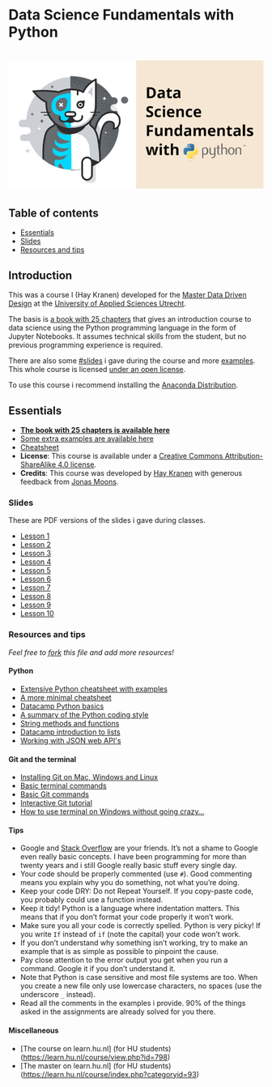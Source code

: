 # Data Science Fundamentals with Python
# ![Data Science Fundamentals](assets/dsf.jpg)

## Table of contents
* [Essentials](#essentials)
* [Slides](#slides)
* [Resources and tips](#resources-and-tips)

## Introduction
This was a course I (Hay Kranen) developed for the [Master Data Driven Design](https://www.hu.nl/deeltijd-opleidingen/master-data-driven-design) at the [University of Applied Sciences Utrecht](https://www.internationalhu.com/).

The basis is [a book with 25 chapters](./book/README.md) that gives an introduction course to data science using the Python programming language in the form of Jupyter Notebooks. It assumes technical skills from the student, but no previous programming experience is required.

There are also some [#slides](slides) i gave during the course and more [examples](./examples/). This whole course is licensed [under an open license](https://creativecommons.org/licenses/by-sa/4.0/).

To use this course i recommend installing the [Anaconda Distribution](https://www.anaconda.com/download/).

## Essentials
* **[The book with 25 chapters is available here](./book/README.md)**
* [Some extra examples are available here](./examples/)
* [Cheatsheet](cheatsheet.md)
* **License**: This course is available under a [Creative Commons Attribution-ShareAlike 4.0 license](https://creativecommons.org/licenses/by-sa/4.0/).
* **Credits**: This course was developed by [Hay Kranen](mailto:huskyr@gmail.com) with generous feedback from [Jonas Moons](mailto:jonas.moons@hu.nl).

### Slides
These are PDF versions of the slides i gave during classes.
* [Lesson 1](slides/dsf-w1l1.pdf)
* [Lesson 2](slides/dsf-w1l2.pdf)
* [Lesson 3](slides/dsf-lesson3.pdf)
* [Lesson 4](slides/dsf-lesson4.pdf)
* [Lesson 5](slides/dsf-lesson5.pdf)
* [Lesson 6](slides/dsf-lesson6.pdf)
* [Lesson 7](slides/dsf-lesson7.pdf)
* [Lesson 8](slides/dsf-lesson8.pdf)
* [Lesson 9](slides/dsf-lesson9.pdf)
* [Lesson 10](slides/dsf-lesson10.pdf)

### Resources and tips
*Feel free to [fork](https://help.github.com/articles/fork-a-repo/) this file and add more resources!*

#### Python
* [Extensive Python cheatsheet with examples](https://github.com/wilfredinni/python-cheatsheet#python-basics)
* [A more minimal cheatsheet](https://learnxinyminutes.com/docs/python3/)
* [Datacamp Python basics](https://campus.datacamp.com/courses/intro-to-python-for-data-science/chapter-1-python-basics)
* [A summary of the Python coding style](https://development.robinwinslow.uk/2014/01/05/summary-of-python-code-style-conventions/)
* [String methods and functions](https://www.digitalocean.com/community/tutorials/an-introduction-to-string-functions-in-python-3)
* [Datacamp introduction to lists](https://campus.datacamp.com/courses/intro-to-python-for-data-science/)
* [Working with JSON web API's](https://www.dataquest.io/blog/python-api-tutorial/)

#### Git and the terminal
* [Installing Git on Mac, Windows and Linux](https://git-scm.com/book/en/v2/Getting-Started-Installing-Git)
* [Basic terminal commands](http://newsourcemedia.com/blog/basic-terminal-commands/)
* [Basic Git commands](https://confluence.atlassian.com/bitbucketserver/basic-git-commands-776639767.html)
* [Interactive Git tutorial](http://git.rocks/getting-started/)
* [How to use terminal on Windows without going crazy…](https://gist.github.com/jirutka/99d57c82fa8981f56fb5)

#### Tips
* Google and [Stack Overflow](https://stackoverflow.com/) are your friends. It’s not a shame to Google even really basic concepts. I have been programming for more than twenty years and i still Google really basic stuff every single day.
* Your code should be properly commented (use `#`). Good commenting means you explain why you do something, not what you’re doing.
* Keep your code DRY: Do not Repeat Yourself. If you copy-paste code, you probably could use a function instead.
* Keep it tidy! Python is a language where indentation matters. This means that if you don’t format your code properly it won’t work.
* Make sure you all your code is correctly spelled. Python is very picky! If you write `If` instead of `if` (note the capital) your code won’t work.
* If you don’t understand why something isn’t working, try to make an example that is as simple as possible to pinpoint the cause.
* Pay close attention to the error output you get when you run a command. Google it if you don’t understand it.
* Note that Python is case sensitive and most file systems are too. When you create a new file only use lowercase characters, no spaces (use the underscore `_` instead).
* Read all the comments in the examples i provide. 90% of the things asked in the assignments are already solved for you there.

#### Miscellaneous
* [The course on learn.hu.nl] (for HU students) (https://learn.hu.nl/course/view.php?id=798)
* [The master on learn.hu.nl] (for HU students) (https://learn.hu.nl/course/index.php?categoryid=93)